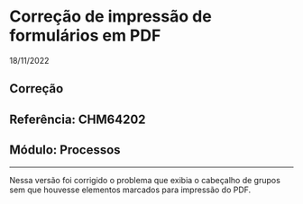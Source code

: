 # Correção de impressão de formulários em PDF
18/11/2022
## Correção
## Referência: CHM64202
## Módulo: Processos
***

Nessa versão foi corrigido o problema que exibia o cabeçalho de grupos sem que houvesse elementos marcados para impressão do PDF.